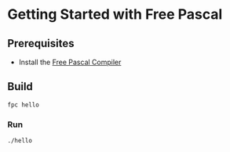 # Getting Started with Free Pascal

## Prerequisites

- Install the [Free Pascal Compiler](https://www.freepascal.org/)

## Build

```shell
fpc hello
```

### Run

```shell
./hello
```
